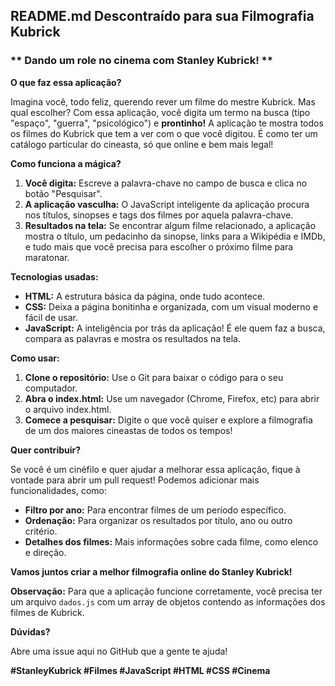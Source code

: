 ## **README.md Descontraído para sua Filmografia Kubrick**

### ** Dando um role no cinema com Stanley Kubrick! **

**O que faz essa aplicação?**

Imagina você, todo feliz, querendo rever um filme do mestre Kubrick. Mas qual escolher?  Com essa aplicação, você digita um termo na busca (tipo "espaço", "guerra", "psicológico") e **prontinho!** A aplicação te mostra todos os filmes do Kubrick que tem a ver com o que você digitou. É como ter um catálogo particular do cineasta, só que online e bem mais legal!

**Como funciona a mágica?**

1. **Você digita:** Escreve a palavra-chave no campo de busca e clica no botão "Pesquisar".
2. **A aplicação vasculha:** O JavaScript inteligente da aplicação procura nos títulos, sinopses e tags dos filmes por aquela palavra-chave.
3. **Resultados na tela:** Se encontrar algum filme relacionado, a aplicação mostra o título, um pedacinho da sinopse, links para a Wikipédia e IMDb, e tudo mais que você precisa para escolher o próximo filme para maratonar.

**Tecnologias usadas:**

* **HTML:** A estrutura básica da página, onde tudo acontece.
* **CSS:** Deixa a página bonitinha e organizada, com um visual moderno e fácil de usar.
* **JavaScript:** A inteligência por trás da aplicação! É ele quem faz a busca, compara as palavras e mostra os resultados na tela.

**Como usar:**

1. **Clone o repositório:** Use o Git para baixar o código para o seu computador.
2. **Abra o index.html:** Use um navegador (Chrome, Firefox, etc) para abrir o arquivo index.html.
3. **Comece a pesquisar:** Digite o que você quiser e explore a filmografia de um dos maiores cineastas de todos os tempos!

**Quer contribuir?**

Se você é um cinéfilo e quer ajudar a melhorar essa aplicação, fique à vontade para abrir um pull request! Podemos adicionar mais funcionalidades, como:

* **Filtro por ano:** Para encontrar filmes de um período específico.
* **Ordenação:** Para organizar os resultados por título, ano ou outro critério.
* **Detalhes dos filmes:** Mais informações sobre cada filme, como elenco e direção.

**Vamos juntos criar a melhor filmografia online do Stanley Kubrick!** 

**Observação:** Para que a aplicação funcione corretamente, você precisa ter um arquivo `dados.js` com um array de objetos contendo as informações dos filmes de Kubrick. 

**Dúvidas?**

Abre uma issue aqui no GitHub que a gente te ajuda! 

**#StanleyKubrick #Filmes #JavaScript #HTML #CSS #Cinema**
